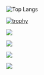 
![Top Langs](https://github-readme-stats.vercel.app/api/top-langs/?username=Ametisto26&langs_count=7&layout=compact&theme=highcontrast&hide=css,html,javascript)

[![trophy](https://github-profile-trophy.vercel.app/?username=Ametisto26&theme=radical&column=7)](https://github.com/ryo-ma/github-profile-trophy)

![](http://github-profile-summary-cards.vercel.app/api/cards/profile-details?username=ametisto26&theme=dark) 

![](http://github-profile-summary-cards.vercel.app/api/cards/repos-per-language?username=ametisto26&theme=shades_of_purple) 

![](http://github-profile-summary-cards.vercel.app/api/cards/most-commit-language?username=ametisto26&theme=shades_of_purple) 

<!---
![](http://github-profile-summary-cards.vercel.app/api/cards/stats?username=ametisto26&theme=shades_of_purple)
--->

![](http://github-profile-summary-cards.vercel.app/api/cards/productive-time?username=ametisto26&theme=shades_of_purple&utcOffset=8) 

<!---
![Top Langs](https://github-readme-stats.vercel.app/api?username=Ametisto26&count_private=true&layout=compact&show_icons=true&theme=dark)


- 👋 Hi, I’m @ametisto26
- 👀 I’m interested in ...
- 🌱 I’m currently learning ...
- 💞️ I’m looking to collaborate on ...
- 📫 How to reach me ...

ametisto26/ametisto26 is a ✨ special ✨ repository because its `README.md` (this file) appears on your GitHub profile.
You can click the Preview link to take a look at your changes.
--->
